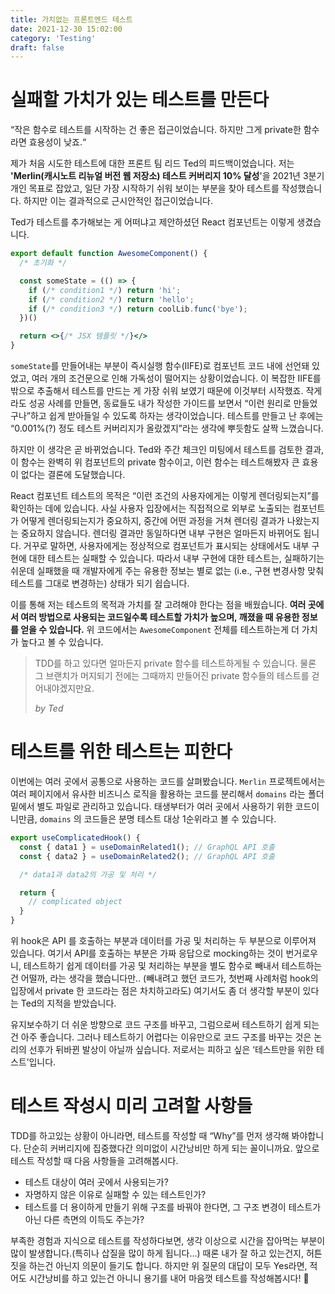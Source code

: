 ```yaml
---
title: 가치없는 프론트엔드 테스트
date: 2021-12-30 15:02:00
category: 'Testing'
draft: false
---
```


# 실패할 가치가 있는 테스트를 만든다

“작은 함수로 테스트를 시작하는 건 좋은 접근이었습니다. 하지만 그게 private한 함수라면 효용성이 낮죠.“

제가 처음 시도한 테스트에 대한 프론트 팀 리드 Ted의 피드백이었습니다. 저는 **'Merlin(캐시노트 리뉴얼 버전 웹 저장소) 테스트 커버리지 10% 달성**'을 2021년 3분기 개인 목표로 잡았고, 일단 가장 시작하기 쉬워 보이는 부분을 찾아 테스트를 작성했습니다. 하지만 이는 결과적으로 근시안적인 접근이었습니다.

Ted가 테스트를 추가해보는 게 어떠냐고 제안하셨던 React 컴포넌트는 이렇게 생겼습니다.

```jsx
export default function AwesomeComponent() {
  /* 초기화 */

  const someState = (() => {
    if (/* condition1 */) return 'hi';
    if (/* condition2 */) return 'hello';
    if (/* condition3 */) return coolLib.func('bye');
  })()

  return <>{/* JSX 템플릿 */}</>
}
```

`someState`를 만들어내는 부분이 즉시실행 함수(IIFE)로 컴포넌트 코드 내에 선언돼 있었고, 여러 개의 조건문으로 인해 가독성이 떨어지는 상황이었습니다. 이 복잡한 IIFE를 밖으로 추출해서 테스트를 만드는 게 가장 쉬워 보였기 때문에 이것부터 시작했죠. 작게라도 성공 사례를 만들면, 동료들도 내가 작성한 가이드를 보면서 “이런 원리로 만들었구나”하고 쉽게 받아들일 수 있도록 하자는 생각이었습니다. 테스트를 만들고 난 후에는 “0.001%(?) 정도 테스트 커버리지가 올랐겠지”라는 생각에 뿌듯함도 살짝 느꼈습니다.

하지만 이 생각은 곧 바뀌었습니다. Ted와 주간 체크인 미팅에서 테스트를 검토한 결과, 이 함수는 완벽히 위 컴포넌트의 private 함수이고, 이런 함수는 테스트해봤자 큰 효용이 없다는 결론에 도달했습니다.

React 컴포넌트 테스트의 목적은 “이런 조건의 사용자에게는 이렇게 렌더링되는지”를 확인하는 데에 있습니다. 사실 사용자 입장에서는 직접적으로 외부로 노출되는 컴포넌트가 어떻게 렌더링되는지가 중요하지, 중간에 어떤 과정을 거쳐 렌더링 결과가 나왔는지는 중요하지 않습니다. 렌더링 결과만 동일하다면 내부 구현은 얼마든지 바뀌어도 됩니다. 거꾸로 말하면, 사용자에게는 정상적으로 컴포넌트가 표시되는 상태에서도 내부 구현에 대한 테스트는 실패할 수 있습니다. 따라서 내부 구현에 대한 테스트는, 실패하기는 쉬운데 실패했을 때 개발자에게 주는 유용한 정보는 별로 없는 (i.e., 구현 변경사항 맞춰 테스트를 그대로 변경하는) 상태가 되기 쉽습니다.

이를 통해 저는 테스트의 목적과 가치를 잘 고려해야 한다는 점을 배웠습니다. **여러 곳에서 여러 방법으로 사용되는 코드일수록 테스트할 가치가 높으며, 깨졌을 때 유용한 정보를 얻을 수 있습니다.** 위 코드에서는 `AwesomeComponent` 전체를 테스트하는게 더 가치가 높다고 볼 수 있습니다.

> TDD를 하고 있다면 얼마든지 private 함수를 테스트하게될 수 있습니다. 물론 그 브랜치가 머지되기 전에는 그때까지 만들어진 private 함수들의 테스트를 걷어내야겠지만요.
>
> _by Ted_

# 테스트를 위한 테스트는 피한다

이번에는 여러 곳에서 공통으로 사용하는 코드를 살펴봤습니다. `Merlin` 프로젝트에서는 여러 페이지에서 유사한 비즈니스 로직을 활용하는 코드를 분리해서 `domains` 라는 폴더 밑에서 별도 파일로 관리하고 있습니다. 태생부터가 여러 곳에서 사용하기 위한 코드이니만큼, `domains` 의 코드들은 분명 테스트 대상 1순위라고 볼 수 있습니다.

```jsx
export useComplicatedHook() {
  const { data1 } = useDomainRelated1(); // GraphQL API 호출
  const { data2 } = useDomainRelated2(); // GraphQL API 호출

  /* data1과 data2의 가공 및 처리 */

  return {
    // complicated object
  }
}
```

위 hook은 API 를 호출하는 부분과 데이터를 가공 및 처리하는 두 부분으로 이루어져 있습니다. 여기서 API를 호출하는 부분은 가짜 응답으로 mocking하는 것이 번거로우니, 테스트하기 쉽게 데이터를 가공 및 처리하는 부분을 별도 함수로 빼내서 테스트하는 건 어떨까, 라는 생각을 했습니다만.. (빼내려고 했던 코드가, 첫번째 사례처럼 hook의 입장에서 private 한 코드라는 점은 차치하고라도) 여기서도 좀 더 생각할 부분이 있다는 Ted의 지적을 받았습니다.

유지보수하기 더 쉬운 방향으로 코드 구조를 바꾸고, 그럼으로써 테스트하기 쉽게 되는 건 아주 좋습니다. 그러나 테스트하기 어렵다는 이유만으로 코드 구조를 바꾸는 것은 논리의 선후가 뒤바뀐 발상이 아닐까 싶습니다. 저로서는 피하고 싶은 ‘테스트만을 위한 테스트’입니다.

# 테스트 작성시 미리 고려할 사항들

TDD를 하고있는 상황이 아니라면, 테스트를 작성할 때 “Why”를 먼저 생각해 봐야합니다. 단순히 커버리지에 집중했다간 의미없이 시간낭비만 하게 되는 꼴이니까요. 앞으로 테스트 작성할 때 다음 사항들을 고려해봅시다.

- 테스트 대상이 여러 곳에서 사용되는가?
- 자명하지 않은 이유로 실패할 수 있는 테스트인가?
- 테스트를 더 용이하게 만들기 위해 구조를 바꿔야 한다면, 그 구조 변경이 테스트가 아닌 다른 측면의 이득도 주는가?

부족한 경험과 지식으로 테스트를 작성하다보면, 생각 이상으로 시간을 잡아먹는 부분이 많이 발생합니다.(특히나 삽질을 많이 하게 됩니다…) 때론 내가 잘 하고 있는건지, 허튼짓을 하는건 아닌지 의문이 들기도 합니다. 하지만 위 질문의 대답이 모두 Yes라면, 적어도 시간낭비를 하고 있는건 아니니 용기를 내어 마음껏 테스트를 작성해봅시다! 🙂
